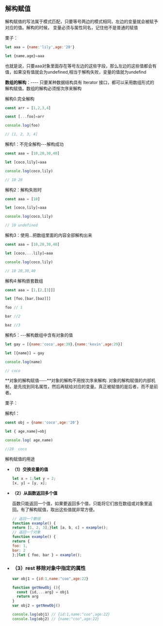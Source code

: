 ## 解构赋值

解构赋值的写法属于模式匹配，只要等号两边的模式相同，左边的变量就会被赋予对应的值。解构的时候， 变量必须与属性同名，记住他不是普通的赋值

栗子：

```javascript
let aaa = {name:'lily',age:'20'}

let {name,age}=aaa
```



也就是说，只要aaa对象里面存在等号左边的这些字段，那么左边的这些值都会有值，如果没有值就会为undefined,相当于解构失败，变量的值就为undefind

**数组的解构**：---- 只要某种数据结构具有 Iterator 接口，都可以采用数组形式的解构赋值。数组的解构必须按次序来解构

解构0.完全解构

```javascript
const arr = [1,2,3,4]

const [...foo]=arr

console.log(foo)

// [1, 2, 3, 4]
```



解构1：不完全解构---解构成功

```javascript
const aaa = [10,20,30,40]

let [coco,lily]=aaa

console.log(coco,lily)

// 10 20
```



解构2：解构失败时

```javascript
const aaa = [10]

let [coco,lily]=aaa

console.log(coco,lily)

// 10 undefined
```



解构3：使用...把数组里面的内容全部解构出来

```javascript
const aaa = [10,20,30,40]

let [coco,...lily]=aaa

console.log(coco,lily)

// 10 20,30,40
```



解构4:解构嵌套数组

```javascript
const aaa = [1,[2,[3]]]

let [foo,[bar,[baz]]]

foo // 1

bar //2

baz //3
```



解构5：---解构数组中含有对象的值

```javascript
let gay = [{name:'coco',age:39},{name:'kevin',age:29}]

let [{name}] = gay

console.log(name)

// coco
```



**对象的解构赋值----**对象的解构不用按次序来解构. 对象的解构赋值的内部机制，是先找到同名属性，然后再赋给对应的变量。真正被赋值的是后者，而不是前者。

栗子：

解构1：

```javascript
const obj = {name:'coco',age:'20'}

let { age,name}=obj

console.log( age,name)

//20  coco
```



解构赋值的用途

- **（1）交换变量的值**

  ```javascript
  let x = 1;let y = 2;
  [x, y] = [y, x];
  ```

- **（2）从函数返回多个值**

  函数只能返回一个值，如果要返回多个值，只能将它们放在数组或对象里返回。有了解构赋值，取出这些值就非常方便。

  ```javascript
  // 返回一个数组
  function example() {
  return [1, 2, 3];}let [a, b, c] = example();
  // 返回一个对象
  function example() {
  return {
  foo: 1,
  bar: 2
  };}let { foo, bar } = example();
  
  ```

- ### （3）rest 移除对象中指定的属性

  ```javascript
  var obj1 = {id:1,name:"coo",age:22}
  
  function getNewObj (){
  	const {id,...arg} = obj1
  	return arg
  }
  var obj2 = getNewObj()
  
  console.log(obj1) // {id:1,name:"coo",age:22}
  console.log(obj2) // {name:"coo",age:22}
  ```

  

